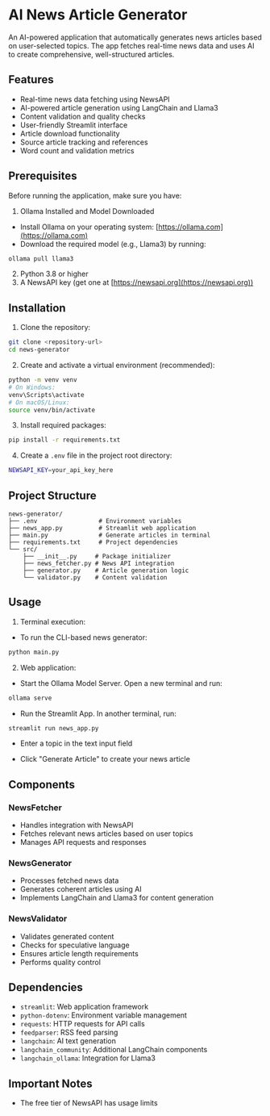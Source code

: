 # AI News Article Generator

An AI-powered application that automatically generates news articles based on user-selected topics. The app fetches real-time news data and uses AI to create comprehensive, well-structured articles.

## Features

- Real-time news data fetching using NewsAPI
- AI-powered article generation using LangChain and Llama3
- Content validation and quality checks
- User-friendly Streamlit interface
- Article download functionality
- Source article tracking and references
- Word count and validation metrics

## Prerequisites

Before running the application, make sure you have:

1. Ollama Installed and Model Downloaded
-   Install Ollama on your operating system: [https://ollama.com](https://ollama.com)
-   Download the required model (e.g., Llama3) by running:
```bash
ollama pull llama3
```
2. Python 3.8 or higher
3. A NewsAPI key (get one at [https://newsapi.org](https://newsapi.org))

## Installation

1. Clone the repository:
```bash
git clone <repository-url>
cd news-generator
```

2. Create and activate a virtual environment (recommended):
```bash
python -m venv venv
# On Windows:
venv\Scripts\activate
# On macOS/Linux:
source venv/bin/activate
```

3. Install required packages:
```bash
pip install -r requirements.txt
```

4. Create a `.env` file in the project root directory:
```bash
NEWSAPI_KEY=your_api_key_here
```

## Project Structure

```
news-generator/
├── .env                 # Environment variables
├── news_app.py          # Streamlit web application
├── main.py              # Generate articles in terminal
├── requirements.txt     # Project dependencies
└── src/
    ├── __init__.py     # Package initializer
    ├── news_fetcher.py # News API integration
    ├── generator.py    # Article generation logic
    └── validator.py    # Content validation
```

## Usage

1. Terminal execution:
-   To run the CLI-based news generator:
```bash
python main.py
```

2. Web application:
-   Start the Ollama Model Server. Open a new terminal and run:
```bash
ollama serve
```
-   Run the Streamlit App. In another terminal, run:
```bash
streamlit run news_app.py
```

-   Enter a topic in the text input field

-   Click "Generate Article" to create your news article

## Components

### NewsFetcher
- Handles integration with NewsAPI
- Fetches relevant news articles based on user topics
- Manages API requests and responses

### NewsGenerator
- Processes fetched news data
- Generates coherent articles using AI
- Implements LangChain and Llama3 for content generation

### NewsValidator
- Validates generated content
- Checks for speculative language
- Ensures article length requirements
- Performs quality control

## Dependencies

- `streamlit`: Web application framework
- `python-dotenv`: Environment variable management
- `requests`: HTTP requests for API calls
- `feedparser`: RSS feed parsing
- `langchain`: AI text generation
- `langchain_community`: Additional LangChain components
- `langchain_ollama`: Integration for Llama3

## Important Notes

- The free tier of NewsAPI has usage limits
